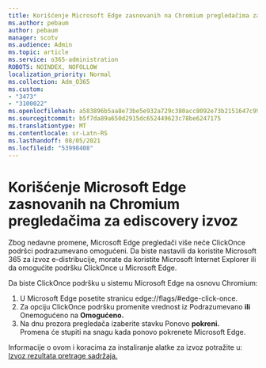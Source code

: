 ```yaml
---
title: Korišćenje Microsoft Edge zasnovanih na Chromium pregledačima za ediscovery izvoz
ms.author: pebaum
author: pebaum
manager: scotv
ms.audience: Admin
ms.topic: article
ms.service: o365-administration
ROBOTS: NOINDEX, NOFOLLOW
localization_priority: Normal
ms.collection: Adm_O365
ms.custom:
- "3473"
- "3100022"
ms.openlocfilehash: a583896b5aa8e73be5e932a729c380acc8092e73b2151647c999f9a7b69669b6
ms.sourcegitcommit: b5f7da89a650d2915dc652449623c78be6247175
ms.translationtype: MT
ms.contentlocale: sr-Latn-RS
ms.lasthandoff: 08/05/2021
ms.locfileid: "53998408"
---
```

# <a name="using-microsoft-edge-based-on-chromium-browsers-for-ediscovery-export"></a>Korišćenje Microsoft Edge zasnovanih na Chromium pregledačima za ediscovery izvoz

Zbog nedavne promene, Microsoft Edge pregledači više neće ClickOnce podršci podrazumevano omogućeni. Da biste nastavili da koristite Microsoft 365 za izvoz e-distribucije, morate da koristite Microsoft Internet Explorer ili da omogućite podršku ClickOnce u Microsoft Edge. 

Da biste ClickOnce podršku u sistemu Microsoft Edge na osnovu Chromium: 
1. U Microsoft Edge posetite stranicu edge://flags/#edge-click-once.
2. Za opciju ClickOnce podršku promenite vrednost iz Podrazumevano **ili** Onemogućeno na **Omogućeno.**  
3. Na dnu prozora pregledača izaberite stavku Ponovo **pokreni.** <br>
 Promena će stupiti na snagu kada ponovo pokrenete Microsoft Edge. 

Informacije o ovom i koracima za instaliranje alatke za izvoz potražite u: [Izvoz rezultata pretrage sadržaja.](https://docs.microsoft.com/microsoft-365/compliance/export-search-results)